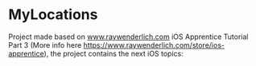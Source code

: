 # MyLocations

Project made based on www.raywenderlich.com iOS Apprentice Tutorial Part 3 (More info here https://www.raywenderlich.com/store/ios-apprentice), the project contains the next iOS topics:
